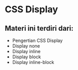# CSS Display

## Materi ini terdiri dari:
* Pengertian CSS Display
* Display none
* Display inline
* Display block
* Display inline-block
